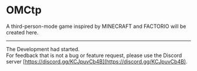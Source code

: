 # OMCtp
A third-person-mode game inspired by MINECRAFT and FACTORIO will be created here.

---

The Development had started.  
For feedback that is not a bug or feature request, please use the Discord server [https://discord.gg/KCJpuvCb4B](https://discord.gg/KCJpuvCb4B).
